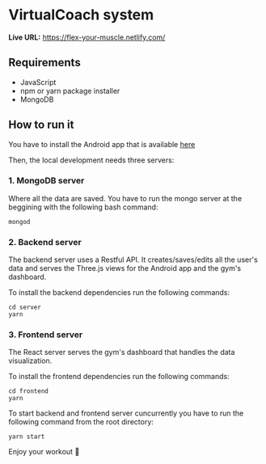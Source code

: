 # VirtualCoach system

**Live URL:** https://flex-your-muscle.netlify.com/

## Requirements

- JavaScript
- npm or yarn package installer
- MongoDB

## How to run it

You have to install the Android app that is available [here](https://github.com/dimitrisraptis96/virtualcoach-android-app)

Then, the local development needs three servers: 

### 1. MongoDB server
Where all the data are saved. You have to run the mongo server at the beggining with the following bash command:

`mongod`

### 2. Backend server 
The backend server uses a Restful API. It creates/saves/edits all the user's data and serves the Three.js views for the Android app and the gym's dashboard.

To install the backend dependencies run the following commands:
```
cd server
yarn
```

### 3. Frontend server
The React server serves the gym's dashboard that handles the data visualization.

To install the frontend dependencies run the following commands:
```
cd frontend
yarn
```

To start backend and frontend server cuncurrently you have to run the following command from the root directory:

 `yarn start`

Enjoy your workout 🏃
